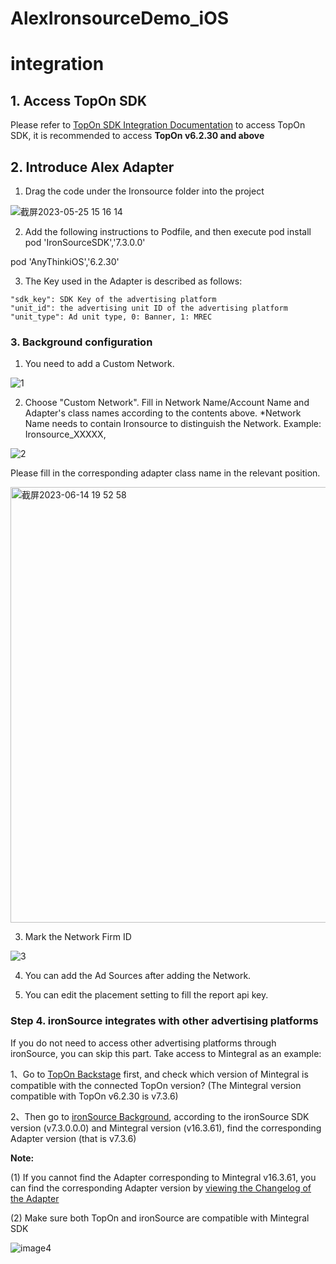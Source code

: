 # AlexIronsourceDemo_iOS

# integration

## 1. Access TopOn SDK

Please refer to [TopOn SDK Integration Documentation](https://docs.toponad.com/#/en-us/ios/GetStarted/TopOn_Get_Started) to access TopOn SDK, it is recommended to access **TopOn v6.2.30 and above**



## 2. Introduce Alex Adapter

1. Drag the code under the Ironsource folder into the project

![截屏2023-05-25 15 16 14](https://github.com/Alex-only/AlexIronSourceDemo_iOS/assets/124124788/b7108484-fe3d-4ff0-8fbb-dd4bf61d4404)

2. Add the following instructions to Podfile, and then execute pod install
    pod 'IronSourceSDK','7.3.0.0'

  pod 'AnyThinkiOS','6.2.30'

3. The Key used in the Adapter is described as follows:

```
"sdk_key": SDK Key of the advertising platform
"unit_id": the advertising unit ID of the advertising platform
"unit_type": Ad unit type, 0: Banner, 1: MREC
```


### 3. Background configuration

1. You need to add a Custom Network.

![1](https://user-images.githubusercontent.com/124124788/222124007-1a773ce8-aa7a-4a36-842b-9a67577327bb.png)


2. Choose "Custom Network". Fill in Network Name/Account Name and Adapter's class names according to the contents above.
*Network Name needs to contain Ironsource to distinguish the Network. Example: Ironsource_XXXXX,

![2](https://user-images.githubusercontent.com/124124788/222124025-dd7700ad-3190-4c30-a63f-2c82e13005bb.png)



Please fill in the corresponding adapter class name in the relevant position.

<img width="697" alt="截屏2023-06-14 19 52 58" src="https://github.com/Alex-only/AlexIronSourceDemo_iOS/assets/124124788/d13cf102-f252-4e53-8de8-5b36f97dca8b">


3. Mark the Network Firm ID

![3](https://user-images.githubusercontent.com/124124788/222124037-0f4ab1fd-9295-411e-b08b-21d2ac2667b3.png)

4. You can add the Ad Sources after adding the Network.

5. You can edit the placement setting to fill the report api key.

### Step 4. ironSource integrates with other advertising platforms

If you do not need to access other advertising platforms through ironSource, you can skip this part. Take access to Mintegral as an example:

1、Go to [TopOn Backstage](https://docs.toponad.com/#/en-us/android/download/package) first, and check which version of Mintegral is compatible with the connected TopOn version? (The Mintegral version compatible with TopOn v6.2.30 is v7.3.6)

2、Then go to [ironSource Background](https://developers.is.com/ironsource-mobile/android/mediation-networks-android/#step-2), according to the ironSource SDK version (v7.3.0.0.0) and Mintegral version (v16.3.61), find the corresponding Adapter version (that is v7.3.6)

**Note:**

(1) If you cannot find the Adapter corresponding to Mintegral v16.3.61, you can find the corresponding Adapter version by [viewing the Changelog of the Adapter](https://developers.is.com/ironsource-mobile/android/mintegral-change-log/)

(2) Make sure both TopOn and ironSource are compatible with Mintegral SDK

![image4](https://user-images.githubusercontent.com/124124788/222310868-8742a84c-61ef-4538-a907-1c94b085eab7.png)
